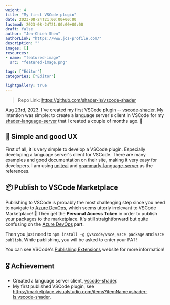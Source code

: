 ```yaml
---
weight: 4
title: "My first VSCode plugin"
date: 2023-08-24T21:00:00+00:00
lastmod: 2023-08-24T21:00:00+00:00
draft: false
author: "Jen-Chieh Shen"
authorLink: "https://www.jcs-profile.com/"
description: ""
images: []
resources:
- name: "featured-image"
  src: "featured-image.png"

tags: ["Editor"]
categories: ["Editor"]

lightgallery: true
---
```


> Repo Link: https://github.com/shader-ls/vscode-shader

Aug 23rd, 2023. I've created my first VSCode plugin -- [vscode-shader][].
My intention was simple: to create a language server's client in VSCode
for my [shader-language-server][] that I created a couple of months ago. 🤔

<!-- more -->

## 🔰 Simple and good UX

First of all, it is very simple to develop a VSCode plugin.
Especially developing a language server's client for VSCode.
There are many examples and good documentation on their site,
making it very easy for developers. I am using [uniteai][] and
[grammarly-language-server][] as the references.

## 📦 Publish to VSCode Marketplace

Publishing to VSCode is probably the most challenging step since you need
to navigate to [Azure DevOps][], which seems utterly irrelevant
to VSCode Marketplace! 🤔 Then get the **Personal Access Token**
in order to publish your packages to the marketplace. It's still
straightforward but quite confusing on the [Azure DevOps][] part.

Then you just need to `npm install -g @vscode/vsce`, `vsce package` and `vsce publish`.
While publishing, you will be asked to enter your PAT!

You can see VSCode's [Publishing Extensions](https://code.visualstudio.com/api/working-with-extensions/publishing-extension)
website for more information!

## 🎖️ Achievement

- Created a language server client, [vscode-shader][].
- My first published VSCode plugin, see https://marketplace.visualstudio.com/items?itemName=shader-ls.vscode-shader.


[shader-language-server]: https://github.com/shader-ls/shader-language-server
[vscode-shader]: https://github.com/shader-ls/vscode-shader

[uniteai]: https://github.com/freckletonj/uniteai
[grammarly-language-server]: https://github.com/emacs-grammarly/grammarly-language-server

[Azure DevOps]: https://aex.dev.azure.com/
